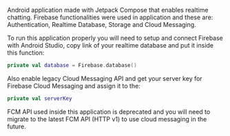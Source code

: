 Android application made with Jetpack Compose that enables realtime chatting. Firebase functionalities were used in application and these are: Authentication, Realtime Database, Storage and Cloud Messaging.

To run this application properly you will need to setup and connect Firebase with Android Studio, copy link of your realtime database and put it inside this function:
```kotlin
private val database = Firebase.database()
```
Also enable legacy Cloud Messaging API and get your server key for Firebase Cloud Messaging and assign it to the:
```kotlin
private val serverKey
```
FCM API used inside this application is deprecated and you will need to migrate to the latest FCM API (HTTP v1) to use cloud messaging in the future.
